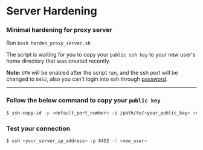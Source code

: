 # Server Hardening
### Minimal hardening for proxy server

Run `bash harden_proxy_server.sh`

The script is waiting for you to copy your `public ssh key` to your new user's home directory that was created recently. 

**Note:** `UFW` will be enabled after the script run, and the ssh port will be changed to `8452`, also you can't login into ssh through [password](https://github.com/mehrdad-drpc/serverharden/blob/edc3601d1befeb838a87acca3e3294eac1698990/sshd_config#L9).

--- 

### Follow the below command to copy your `public key`
```bash
$ ssh-copy-id -p <default_port_number> -i /path/to/<your_public_key> <new_user>@<server_address>
```

### Test your connection
```bash
$ ssh <your_server_ip_address> -p 8452 -l <new_user>
```
